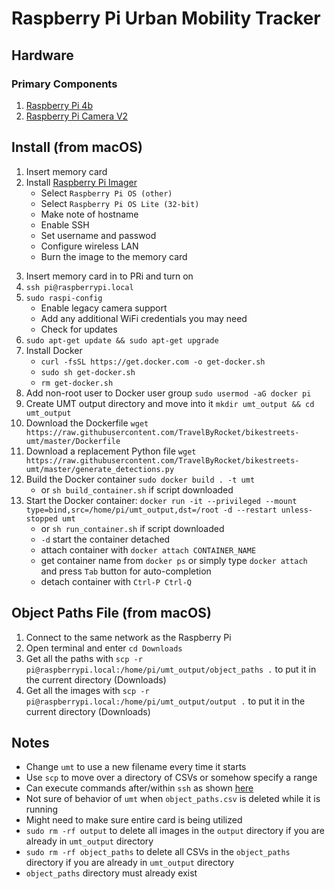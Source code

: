 # Raspberry Pi Urban Mobility Tracker

## Hardware

### Primary Components
1) [Raspberry Pi 4b](https://www.raspberrypi.org/products/raspberry-pi-4-model-b)
2) [Raspberry Pi Camera V2](https://www.raspberrypi.org/products/camera-module-v2)
 
## Install (from macOS)
1) Insert memory card
2) Install [Raspberry Pi Imager](https://www.raspberrypi.com/software/)
	- Select `Raspberry Pi OS (other)`
	- Select `Raspberry Pi OS Lite (32-bit)`
	- Make note of hostname
	- Enable SSH
	- Set username and passwod
	- Configure wireless LAN
	- Burn the image to the memory card
3. Insert memory card in to PRi and turn on
4. `ssh pi@raspberrypi.local`
5. `sudo raspi-config`
	- Enable legacy camera support
	- Add any additional WiFi credentials you may need
	- Check for updates
6. `sudo apt-get update && sudo apt-get upgrade`
7. Install Docker
	- `curl -fsSL https://get.docker.com -o get-docker.sh`
	- `sudo sh get-docker.sh`
	- `rm get-docker.sh`
8. Add non-root user to Docker user group `sudo usermod -aG docker pi`
9. Create UMT output directory and move into it `mkdir umt_output && cd umt_output`
10. Download the Dockerfile `wget https://raw.githubusercontent.com/TravelByRocket/bikestreets-umt/master/Dockerfile`
11. Download a replacement Python file `wget https://raw.githubusercontent.com/TravelByRocket/bikestreets-umt/master/generate_detections.py`
12. Build the Docker container `sudo docker build . -t umt` 
	- or `sh build_container.sh` if script downloaded
14. Start the Docker container: `docker run -it --privileged --mount type=bind,src=/home/pi/umt_output,dst=/root -d --restart unless-stopped umt`
	- or `sh run_container.sh` if script downloaded
	- `-d` start the container detached
	- attach container with `docker attach CONTAINER_NAME`
	- get container name from `docker ps` or simply type `docker attach ` and press `Tab` button for auto-completion
	- detach container with `Ctrl-P Ctrl-Q`

## Object Paths File (from macOS)

1. Connect to the same network as the Raspberry Pi
2. Open terminal and enter `cd Downloads`
3. Get all the paths with `scp -r pi@raspberrypi.local:/home/pi/umt_output/object_paths .` to put it in the current directory (Downloads)
3. Get all the images with `scp -r pi@raspberrypi.local:/home/pi/umt_output/output .` to put it in the current directory (Downloads)

## Notes
- Change `umt` to use a new filename every time it starts
- Use `scp` to move over a directory of CSVs or somehow specify a range
- Can execute commands after/within `ssh` as shown [here](https://stackoverflow.com/questions/26434604/bash-script-execute-commands-after-ssh)
- Not sure of behavior of `umt` when `object_paths.csv` is deleted while it is running
- Might need to make sure entire card is being utilized
- `sudo rm -rf output` to delete all images in the `output` directory if you are already in `umt_output` directory
- `sudo rm -rf object_paths` to delete all CSVs in the `object_paths` directory if you are already in `umt_output` directory
- `object_paths` directory must already exist